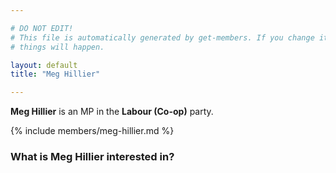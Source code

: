 ```yaml
---

# DO NOT EDIT!
# This file is automatically generated by get-members. If you change it, bad
# things will happen.

layout: default
title: "Meg Hillier"

---
```


**Meg Hillier** is an MP in the **Labour (Co-op)** party.

{% include members/meg-hillier.md %}

### What is Meg Hillier interested in?


